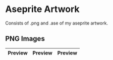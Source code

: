 # Aseprite Artwork
Consists of .png and .ase of my aseprite artwork.

## PNG Images

| Preview | Preview | Preview |
|--------|--------|--------|
